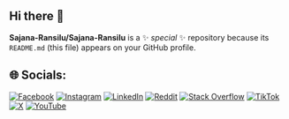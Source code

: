 ## Hi there 👋


**Sajana-Ransilu/Sajana-Ransilu** is a ✨ _special_ ✨ repository because its `README.md` (this file) appears on your GitHub profile.

## 🌐 Socials:
[![Facebook](https://img.shields.io/badge/Facebook-%231877F2.svg?logo=Facebook&logoColor=white)]([https://facebook.com/ThanugaRodrigo0](https://www.facebook.com/profile.php?id=100093276240750)) [![Instagram](https://img.shields.io/badge/Instagram-%23E4405F.svg?logo=Instagram&logoColor=white)](https://instagram.com/_.thanuga._) [![LinkedIn](https://img.shields.io/badge/LinkedIn-%230077B5.svg?logo=linkedin&logoColor=white)](https://linkedin.com/in/thanuga-rodrigo-38a4bb264) [![Reddit](https://img.shields.io/badge/Reddit-%23FF4500.svg?logo=Reddit&logoColor=white)](https://reddit.com/user/u/Thanuga_Rodrigo) [![Stack Overflow](https://img.shields.io/badge/-Stackoverflow-FE7A16?logo=stack-overflow&logoColor=white)](https://stackoverflow.com/users/25569682) [![TikTok](https://img.shields.io/badge/TikTok-%23000000.svg?logo=TikTok&logoColor=white)](https://tiktok.com/@_.thanuga._) [![X](https://img.shields.io/badge/X-black.svg?logo=X&logoColor=white)](https://x.com/Thanuga_Rodrigo) [![YouTube](https://img.shields.io/badge/YouTube-%23FF0000.svg?logo=YouTube&logoColor=white)](https://youtube.com/@UCrhOInHwnBwnyZD3W5vx7ow) 

